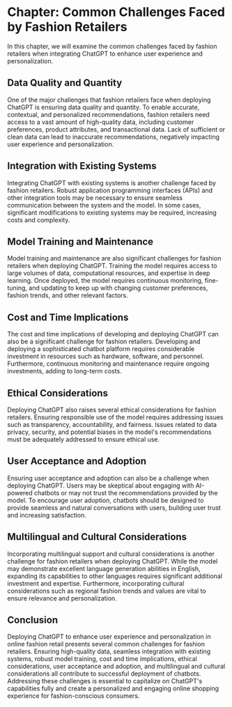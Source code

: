 Chapter: Common Challenges Faced by Fashion Retailers
=====================================================

In this chapter, we will examine the common challenges faced by fashion retailers when integrating ChatGPT to enhance user experience and personalization.

**Data Quality and Quantity**
-----------------------------

One of the major challenges that fashion retailers face when deploying ChatGPT is ensuring data quality and quantity. To enable accurate, contextual, and personalized recommendations, fashion retailers need access to a vast amount of high-quality data, including customer preferences, product attributes, and transactional data. Lack of sufficient or clean data can lead to inaccurate recommendations, negatively impacting user experience and personalization.

**Integration with Existing Systems**
-------------------------------------

Integrating ChatGPT with existing systems is another challenge faced by fashion retailers. Robust application programming interfaces (APIs) and other integration tools may be necessary to ensure seamless communication between the system and the model. In some cases, significant modifications to existing systems may be required, increasing costs and complexity.

**Model Training and Maintenance**
----------------------------------

Model training and maintenance are also significant challenges for fashion retailers when deploying ChatGPT. Training the model requires access to large volumes of data, computational resources, and expertise in deep learning. Once deployed, the model requires continuous monitoring, fine-tuning, and updating to keep up with changing customer preferences, fashion trends, and other relevant factors.

**Cost and Time Implications**
------------------------------

The cost and time implications of developing and deploying ChatGPT can also be a significant challenge for fashion retailers. Developing and deploying a sophisticated chatbot platform requires considerable investment in resources such as hardware, software, and personnel. Furthermore, continuous monitoring and maintenance require ongoing investments, adding to long-term costs.

**Ethical Considerations**
--------------------------

Deploying ChatGPT also raises several ethical considerations for fashion retailers. Ensuring responsible use of the model requires addressing issues such as transparency, accountability, and fairness. Issues related to data privacy, security, and potential biases in the model's recommendations must be adequately addressed to ensure ethical use.

**User Acceptance and Adoption**
--------------------------------

Ensuring user acceptance and adoption can also be a challenge when deploying ChatGPT. Users may be skeptical about engaging with AI-powered chatbots or may not trust the recommendations provided by the model. To encourage user adoption, chatbots should be designed to provide seamless and natural conversations with users, building user trust and increasing satisfaction.

**Multilingual and Cultural Considerations**
--------------------------------------------

Incorporating multilingual support and cultural considerations is another challenge for fashion retailers when deploying ChatGPT. While the model may demonstrate excellent language generation abilities in English, expanding its capabilities to other languages requires significant additional investment and expertise. Furthermore, incorporating cultural considerations such as regional fashion trends and values are vital to ensure relevance and personalization.

**Conclusion**
--------------

Deploying ChatGPT to enhance user experience and personalization in online fashion retail presents several common challenges for fashion retailers. Ensuring high-quality data, seamless integration with existing systems, robust model training, cost and time implications, ethical considerations, user acceptance and adoption, and multilingual and cultural considerations all contribute to successful deployment of chatbots. Addressing these challenges is essential to capitalize on ChatGPT's capabilities fully and create a personalized and engaging online shopping experience for fashion-conscious consumers.
